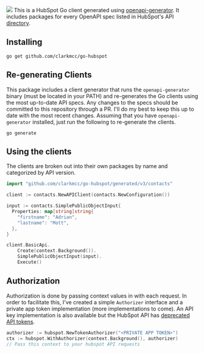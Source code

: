 ![](assets/go-hubspot-client-banner-01.png)
This is a HubSpot Go client generated using [openapi-generator](https://github.com/OpenAPITools/openapi-generator). It includes packages for every OpenAPI spec listed in HubSpot's API [directory](https://api.hubspot.com/api-catalog-public/v1/apis).

## Installing
```shell
go get github.com/clarkmcc/go-hubspot
```

## Re-generating Clients
This package includes a client generator that runs the `openapi-generator` binary (must be located in your PATH) and re-generates the Go clients using the most up-to-date API specs. Any changes to the specs should be committed to this repository through a PR. I'll do my best to keep this up to date with the most recent changes. Assuming that you have `openapi-generator` installed, just run the following to re-generate the clients.

```shell
go generate
```

## Using the clients
The clients are broken out into their own packages by name and categorized by API version.
```go
import "github.com/clarkmcc/go-hubspot/generated/v3/contacts"

client := contacts.NewAPIClient(contacts.NewConfiguration())

input := contacts.SimplePublicObjectInput{
  Properties: map[string]string{
    "firstname": "Adrian", 
    "lastname": "Mott",
  },
}

client.BasicApi.
    Create(context.Background()).
    SimplePublicObjectInput(input).
    Execute()
```

## Authorization
Authorization is done by passing context values in with each request. In order to facilitate this, I've created a simple `Authorizer` interface and a private app token implementation (more implementations to come). An API key implementation is also available but the HubSpot API has [deprecated API tokens](https://developers.hubspot.com/changelog/upcoming-api-key-sunset#:~:text=When%20is%20this%20change%20happening,API%20keys%20to%20be%20created).
```go
authorizer := hubspot.NewTokenAuthorizer("<PRIVATE APP TOKEN>")
ctx := hubspot.WithAuthorizer(context.Background(), authorizer)
// Pass this context to your hubspot API requests
```